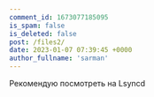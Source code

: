 ```yaml
---
comment_id: 1673077185095
is_spam: false
is_deleted: false
post: /files2/
date: 2023-01-07 07:39:45 +0000
author_fullname: 'sarman'
---
```


Рекомендую посмотреть на Lsyncd
